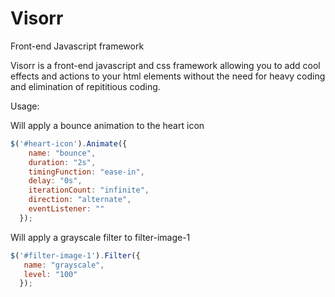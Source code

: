 # Visorr
Front-end Javascript framework

Visorr is a front-end javascript and css framework allowing you to add cool effects and actions to your html 
elements without the need for heavy coding and elimination of repititious coding.

Usage:

  Will apply a bounce animation to the heart icon

  ```javascript
  $('#heart-icon').Animate({
      name: "bounce",
      duration: "2s", 
      timingFunction: "ease-in", 
      delay: "0s",
      iterationCount: "infinite",
      direction: "alternate",
      eventListener: ""
    });
  ```
    
    
  Will apply a grayscale filter to filter-image-1
  
  ```javascript
  $('#filter-image-1').Filter({
     name: "grayscale",
     level: "100"
    });
  ```

